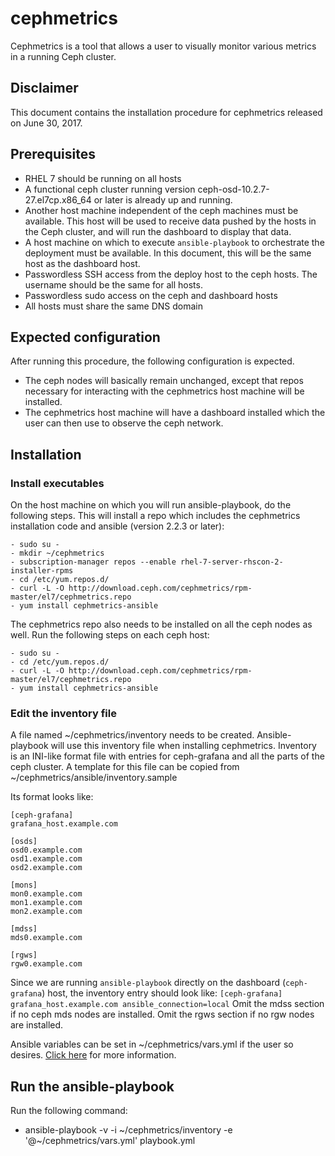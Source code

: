 # cephmetrics

Cephmetrics is a tool that allows a user to visually monitor various metrics in a running Ceph cluster.

## Disclaimer

This document contains the installation procedure for cephmetrics released on June 30, 2017.

## Prerequisites
- RHEL 7 should be running on all hosts
- A functional ceph cluster running version ceph-osd-10.2.7-27.el7cp.x86_64 or later is already up and running.
- Another host machine independent of the ceph machines must be available.  This host will be used to receive data pushed by the hosts in the Ceph cluster, and will run the dashboard to display that data.
- A host machine on which to execute `ansible-playbook` to orchestrate the deployment must be available.  In this document, this will be the same host as the dashboard host.
- Passwordless SSH access from the deploy host to the ceph hosts. The username should be the same for all hosts.
- Passwordless sudo access on the ceph and dashboard hosts
- All hosts must share the same DNS domain

## Expected configuration

After running this procedure, the following configuration is expected.
- The ceph nodes will basically remain unchanged, except that repos necessary for interacting with the cephmetrics host machine will be installed.
- The cephmetrics host machine will have a dashboard installed which the user can then use to observe the ceph network.

## Installation

### Install executables

On the host machine on which you will run ansible-playbook, do the following steps.  This will install a repo which includes the cephmetrics installation code and ansible (version 2.2.3 or later):
```
- sudo su -
- mkdir ~/cephmetrics
- subscription-manager repos --enable rhel-7-server-rhscon-2-installer-rpms
- cd /etc/yum.repos.d/
- curl -L -O http://download.ceph.com/cephmetrics/rpm-master/el7/cephmetrics.repo
- yum install cephmetrics-ansible
```

The cephmetrics repo also needs to be installed on all the ceph nodes as well.  Run the following steps on each ceph host:
```
- sudo su -
- cd /etc/yum.repos.d/
- curl -L -O http://download.ceph.com/cephmetrics/rpm-master/el7/cephmetrics.repo
- yum install cephmetrics-ansible
```

### Edit the inventory file

A file named ~/cephmetrics/inventory needs to be created.  Ansible-playbook will use this inventory file when installing cephmetrics.  Inventory is an INI-like format file with entries for ceph-grafana and all the parts of the ceph cluster.  A template for this file can be copied from ~/cephmetrics/ansible/inventory.sample

Its format looks like:

    [ceph-grafana]
    grafana_host.example.com

    [osds]
    osd0.example.com
    osd1.example.com
    osd2.example.com

    [mons]
    mon0.example.com
    mon1.example.com
    mon2.example.com

    [mdss]
    mds0.example.com

    [rgws]
    rgw0.example.com

Since we are running `ansible-playbook` directly on the dashboard (`ceph-grafana`) host, the inventory entry should look like:
    ```
    [ceph-grafana]
    grafana_host.example.com ansible_connection=local
    ```
Omit the mdss section if no ceph mds nodes are installed.  Omit the rgws section if no rgw nodes are installed.

Ansible variables can be set in ~/cephmetrics/vars.yml if the user so desires.  [Click here](./ansible/ansible.md) for more information.

## Run the ansible-playbook

Run the following command:
- ansible-playbook -v -i \~/cephmetrics/inventory -e '@\~/cephmetrics/vars.yml' playbook.yml

